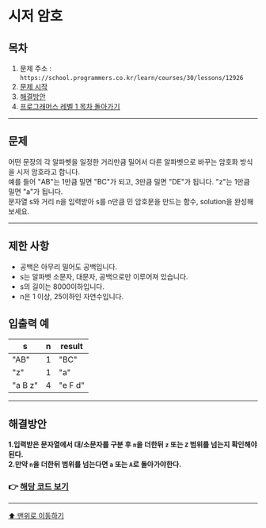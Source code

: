 # 시저 암호

## 목차

1. 문제 주소 : `https://school.programmers.co.kr/learn/courses/30/lessons/12926`
2. [문제 시작](#문제)
3. [해결방안](#해결방안)
4. [프로그래머스 레벨 1 목차 돌아가기](../README.md)
___

## 문제

어떤 문장의 각 알파벳을 일정한 거리만큼 밀어서 다른 알파벳으로 바꾸는 암호화 방식을 시저 암호라고 합니다.<br>
예를 들어 "AB"는 1만큼 밀면 "BC"가 되고, 3만큼 밀면 "DE"가 됩니다. "z"는 1만큼 밀면 "a"가 됩니다.<br>
문자열 s와 거리 n을 입력받아 s를 n만큼 민 암호문을 만드는 함수, solution을 완성해 보세요.

___

## 제한 사항

+ 공백은 아무리 밀어도 공백입니다.
+ s는 알파벳 소문자, 대문자, 공백으로만 이루어져 있습니다.
+ s의 길이는 8000이하입니다.
+ n은 1 이상, 25이하인 자연수입니다.

## 입출력 예

| s       | n | result |
|----------|---|--------|
|"AB" | 1 | "BC"   |
| "z"     | 1 | "a"     |
|"a B z" | 4 | "e F d"|

---

## 해결방안
**1.입력받은 문자열에서 대/소문자를 구분 후 `n`을 더한뒤 `z` 또는 `Z` 범위를 넘는지 확인해야된다.**<br>
**2.만약 `n`을 더한뒤 범위를 넘는다면 `a` 또는 `A`로 돌아가야한다.**

### 👉 [해당 코드 보기](시저암호.java)

---

[⬆ 맨위로 이동하기](#시저-암호)